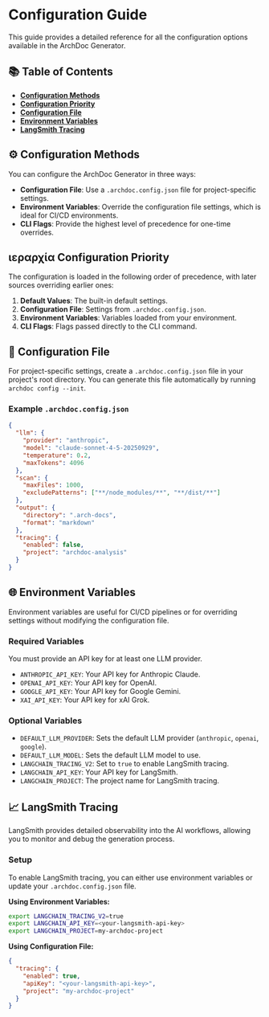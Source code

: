 # Configuration Guide

This guide provides a detailed reference for all the configuration options available in the ArchDoc Generator.

## 📚 Table of Contents

- [**Configuration Methods**](#-configuration-methods)
- [**Configuration Priority**](#-configuration-priority)
- [**Configuration File**](#-configuration-file)
- [**Environment Variables**](#-environment-variables)
- [**LangSmith Tracing**](#-langsmith-tracing)

## ⚙️ Configuration Methods

You can configure the ArchDoc Generator in three ways:

- **Configuration File**: Use a `.archdoc.config.json` file for project-specific settings.
- **Environment Variables**: Override the configuration file settings, which is ideal for CI/CD environments.
- **CLI Flags**: Provide the highest level of precedence for one-time overrides.

## ιεραρχία Configuration Priority

The configuration is loaded in the following order of precedence, with later sources overriding earlier ones:

1. **Default Values**: The built-in default settings.
2. **Configuration File**: Settings from `.archdoc.config.json`.
3. **Environment Variables**: Variables loaded from your environment.
4. **CLI Flags**: Flags passed directly to the CLI command.

## 📄 Configuration File

For project-specific settings, create a `.archdoc.config.json` file in your project's root directory. You can generate this file automatically by running `archdoc config --init`.

### Example `.archdoc.config.json`

```json
{
  "llm": {
    "provider": "anthropic",
    "model": "claude-sonnet-4-5-20250929",
    "temperature": 0.2,
    "maxTokens": 4096
  },
  "scan": {
    "maxFiles": 1000,
    "excludePatterns": ["**/node_modules/**", "**/dist/**"]
  },
  "output": {
    "directory": ".arch-docs",
    "format": "markdown"
  },
  "tracing": {
    "enabled": false,
    "project": "archdoc-analysis"
  }
}
```

## 🌐 Environment Variables

Environment variables are useful for CI/CD pipelines or for overriding settings without modifying the configuration file.

### Required Variables

You must provide an API key for at least one LLM provider.

- `ANTHROPIC_API_KEY`: Your API key for Anthropic Claude.
- `OPENAI_API_KEY`: Your API key for OpenAI.
- `GOOGLE_API_KEY`: Your API key for Google Gemini.
- `XAI_API_KEY`: Your API key for xAI Grok.

### Optional Variables

- `DEFAULT_LLM_PROVIDER`: Sets the default LLM provider (`anthropic`, `openai`, `google`).
- `DEFAULT_LLM_MODEL`: Sets the default LLM model to use.
- `LANGCHAIN_TRACING_V2`: Set to `true` to enable LangSmith tracing.
- `LANGCHAIN_API_KEY`: Your API key for LangSmith.
- `LANGCHAIN_PROJECT`: The project name for LangSmith tracing.

## 📈 LangSmith Tracing

LangSmith provides detailed observability into the AI workflows, allowing you to monitor and debug the generation process.

### Setup

To enable LangSmith tracing, you can either use environment variables or update your `.archdoc.config.json` file.

**Using Environment Variables:**

```bash
export LANGCHAIN_TRACING_V2=true
export LANGCHAIN_API_KEY=<your-langsmith-api-key>
export LANGCHAIN_PROJECT=my-archdoc-project
```

**Using Configuration File:**

```json
{
  "tracing": {
    "enabled": true,
    "apiKey": "<your-langsmith-api-key>",
    "project": "my-archdoc-project"
  }
}
```
